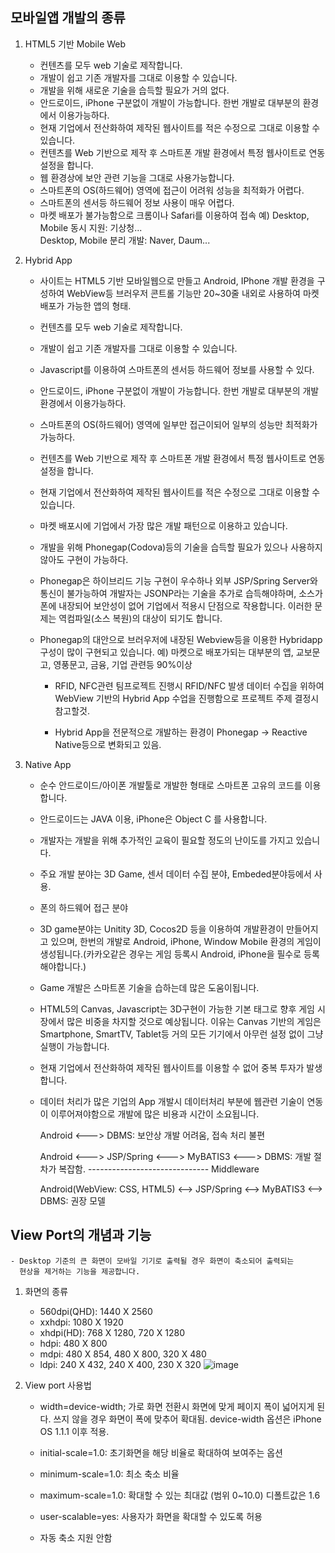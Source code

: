 ## 모바일앱 개발의 종류



1. HTML5 기반 Mobile Web
   - 컨텐츠를 모두 web 기술로 제작합니다.
   - 개발이 쉽고 기존 개발자를 그대로 이용할 수 있습니다.
   - 개발을 위해 새로운 기술을 습득할 필요가 거의 없다. 
   - 안드로이드, iPhone 구분없이 개발이 가능합니다. 한번 개발로 대부분의 
     환경에서 이용가능하다.
   - 현재 기업에서 전산화하여 제작된 웹사이트를 적은 수정으로 그대로 이용할 수 
     있습니다.
   - 컨텐츠를 Web 기반으로 제작 후 스마트폰 개발 환경에서 특정 웹사이트로
     연동 설정을 합니다.
   - 웹 환경상에 보안 관련 기능을 그대로 사용가능합니다.
   - 스마트폰의 OS(하드웨어) 영역에 접근이 어려워 성능을 최적화가 어렵다.
   - 스마트폰의 센서등 하드웨어 정보 사용이 매우 어렵다.
   - 마켓 배포가 불가능함으로 크롬이나 Safari를 이용하여 접속 
   예) Desktop, Mobile 동시 지원: 기상청...  
        Desktop, Mobile 분리 개발: Naver, Daum...



2. Hybrid App
   - 사이트는 HTML5 기반 모바일웹으로 만들고 Android, IPhone 개발 환경을 구성하여
     WebView등 브러우저 콘트롤 기능만 20~30줄 내외로 사용하여 마켓 배포가 가능한 앱의 형태.
   - 컨텐츠를 모두 web 기술로 제작합니다.
   - 개발이 쉽고 기존 개발자를 그대로 이용할 수 있습니다.
   - Javascript를 이용하여 스마트폰의 센서등 하드웨어 정보를 사용할 수 있다.
   - 안드로이드, iPhone 구분없이 개발이 가능합니다. 한번 개발로 대부분의 
     개발환경에서 이용가능하다.
   - 스마트폰의 OS(하드웨어) 영역에 일부만 접근이되어 일부의 성능만 최적화가 가능하다.
   - 컨텐츠를 Web 기반으로 제작 후 스마트폰 개발 환경에서 특정 웹사이트로
     연동 설정을 합니다.
   - 현재 기업에서 전산화하여 제작된 웹사이트를 적은 수정으로 그대로 이용할 수 
     있습니다.
   - 마켓 배포시에 기업에서 가장 많은 개발 패턴으로 이용하고 있습니다.
   - 개발을 위해 Phonegap(Codova)등의 기술을 습득할 필요가 있으나 사용하지 않아도
     구현이 가능하다. 
   - Phonegap은 하이브리드 기능 구현이 우수하나 외부 JSP/Spring Server와 통신이 불가능하여
     개발자는 JSONP라는 기술을 추가로 습득해야하며, 소스가 폰에 내장되어
     보안성이 없어 기업에서 적용시 단점으로 작용합니다.
     이러한 문제는 역컴파일(소스 복원)의 대상이 되기도 합니다.
   - Phonegap의 대안으로 브러우저에 내장된 Webview등을 이용한 Hybridapp 구성이
     많이 구현되고 있습니다.
     예) 마켓으로 배포가되는 대부분의 앱, 교보문고, 영풍문고, 금융, 기업 관련등 90%이상

     * RFID, NFC관련 팀프로젝트 진행시 RFID/NFC 발생 데이터 수집을 위하여
       WebView 기반의 Hybrid App 수업을 진행함으로 프로젝트 주제 결정시 참고할것.    

     * Hybrid App을 전문적으로 개발하는 환경이 Phonegap -> Reactive Native등으로 변화되고 있음.
 
 
3. Native App
   - 순수 안드로이드/아이폰 개발툴로 개발한 형태로 스마트폰 고유의 코드를 
     이용합니다.
   - 안드로이드는 JAVA 이용, iPhone은 Object C 를 사용합니다.
   - 개발자는 개발을 위해 추가적인 교육이 필요할 정도의 난이도를 가지고 있습니다.
   - 주요 개발 분야는 3D Game, 센서 데이터 수집 분야, Embeded분야등에서 사용.
   - 폰의 하드웨어 접근 분야
   - 3D game분야는 Unitity 3D, Cocos2D 등을 이용하여 개발환경이 만들어지고
     있으며, 한번의 개발로 Android, iPhone, Window Mobile 환경의 게임이
     생성됩니다.(카카오같은 경우는 게임 등록시 Android, iPhone을 필수로 등록해야합니다.)
   - Game 개발은 스마트폰 기술을 습하는데 많은 도움이됩니다.
   - HTML5의 Canvas, Javascript는 3D구현이 가능한 기본 태그로 향후 게임 시장에서 많은 
     비중을 차지할 것으로 예상됩니다. 이유는 Canvas 기반의 게임은 Smartphone,
     SmartTV, Tablet등 거의 모든 기기에서 아무런 설정 없이 그냥 실행이 가능합니다.
   - 현재 기업에서 전산화하여 제작된 웹사이트를 이용할 수 없어 중복 투자가 
     발생합니다.
   - 데이터 처리가 많은 기업의 App 개발시 데이터처리 부분에 웹관련 기술이 연동이
     이루어져야함으로 개발에 많은 비용과 시간이 소요됩니다.
     
      Android <---> DBMS: 보안상 개발 어려움, 접속 처리 불편
  
      Android <---> JSP/Spring <---> MyBATIS3 <---> DBMS: 개발 절차가 복잡함.
                          ------------------------------
                                    Middleware

      Android(WebView: CSS, HTML5) <--> JSP/Spring <--> MyBATIS3 <--> DBMS: 권장 모델
     
       
  
## View Port의 개념과 기능
    - Desktop 기준의 큰 화면이 모바일 기기로 출력될 경우 화면이 축소되어 출력되는
      현상을 제거하는 기능을 제공합니다.
 
1. 화면의 종류
   - 560dpi(QHD): 1440 X 2560
   - xxhdpi: 1080 X 1920
   - xhdpi(HD): 768 X 1280, 720 X 1280
   - hdpi: 480 X 800
   - mdpi: 480 X 854, 480 X 800, 320 X 480
   - ldpi: 240 X 432, 240 X 400, 230 X 320
   ![image](https://user-images.githubusercontent.com/84116509/174610875-933b763b-94b2-48aa-bb76-b5c3bd2b010e.png)

 
          
 
  
2. View port 사용법
    <meta name="viewport" content="user-scalable=no, width=device-width" />     
    <meta name="viewport" content="width=device-width; initial-scale=1.0; minimum-scale=1.0
                                                  maximum-scale=1.0; user-scalable=yes;">
    - width=device-width; 가로 화면 전환시 화면에 맞게 페이지 폭이 넓어지게 된다.
                                 쓰지 않을 경우 화면이 폭에 맞추어 확대됨. 
      device-width 옵션은 iPhone OS 1.1.1 이후 적용.
    - initial-scale=1.0: 초기화면을 해당 비율로 확대하여 보여주는 옵션
    - minimum-scale=1.0: 최소 축소 비율
    - maximum-scale=1.0: 확대할 수 있는 최대값 (범위 0~10.0) 디폴트값은 1.6
    - user-scalable=yes: 사용자가 화면을 확대할 수 있도록 허용
 
    - 자동 축소 지원 안함 
      <meta name="viewport" content="user-scalable=yes, initial-scale=1.0, minimum-scale=1.0,
                                                    maximum-scale=3.0, width=device-width" /> 
